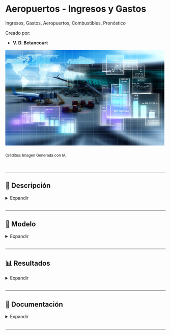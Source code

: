# Aeropuertos - Ingresos y Gastos

Ingresos, Gastos, Aeropuertos, Combustibles, Pronóstico

Creado por:

*  **V. D. Betancourt**


<img src="https://github.com/vbleal/Airports/blob/main/_Aero_NetIncome/Imag/DE_Aero_Income.png" width="500" height="300">

<sub>Créditos: Imagen Generada con IA.</sub>





<br>

---

## 📃 Descripción


<details>
<summary>Expandir </summary>

<br>


  
</details>





<br>

---

## 🧮 Modelo

<details>
<summary>Expandir </summary>

<br>


[Modelo VBA-Excel](https://github.com/vbleal/Airports/blob/main/_Aero_NetIncome/Report/Proyecciones%20Ingresos%20y%20Gastos%20para%20Aeropuertos%20y%20Combustibles.pdf)

[Modelo para Generar Datos Sintéticos de Ingresos y Gastos con Python](https://github.com/vbleal/Airports/blob/main/_Aero_NetIncome/Report/Datos%20Sint%C3%A9ticos%20-%20Aeropuertos%20Combustibles%20-%20Ingresos%20Gastos.pdf)

  
</details>






<br>

---
##  📊 Resultados

<details>
<summary>Expandir </summary>

<br>


  
</details>








<br>

---
## 💼 Documentación

<details>
<summary>Expandir </summary>

<br>

[Modelo VBA-Excel](https://github.com/vbleal/Airports/blob/main/_Aero_NetIncome/Report/Proyecciones%20Ingresos%20y%20Gastos%20para%20Aeropuertos%20y%20Combustibles.pdf)


[Modelo para Generar Datos Sintéticos de Ingresos y Gastos con Python](https://github.com/vbleal/Airports/blob/main/_Aero_NetIncome/Report/Datos%20Sint%C3%A9ticos%20-%20Aeropuertos%20Combustibles%20-%20Ingresos%20Gastos.pdf)

  
</details>


<br>

---
